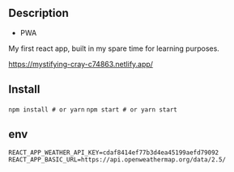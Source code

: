 ## Description

- PWA

My first react app, built in my spare time for learning purposes.

https://mystifying-cray-c74863.netlify.app/

## Install

`npm install # or yarn`
`npm start # or yarn start`

## env

`REACT_APP_WEATHER_API_KEY=cdaf8414ef77b3d4ea45199aefd79092`
`REACT_APP_BASIC_URL=https://api.openweathermap.org/data/2.5/`
